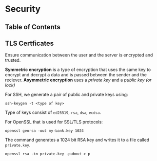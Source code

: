 # Security

## Table of Contents

## TLS Certficates

Ensure communication between the user and the server is encrypted and trusted.

**Symmetric encryption** is a type of encryption that uses the same key to encrypt and decrypt a data and is passed between the sender and the reciever.
**Asymmetric encryption** uses a *private key* and a *public key (or lock)* 

For SSH, we generate a pair of public and private keys using:

```shell
ssh-keygen -t <type of key>
```

Type of keys consist of `ed25519`, `rsa`, `dsa`, `ecdsa`.

For OpenSSL that is used for SSL/TLS protocols:

```shell
openssl genrsa -out my-bank.key 1024
```

The command generates a 1024 bit RSA key and writes it to a file called `private.key`.

```shell
openssl rsa -in private.key -pubout > p
```
